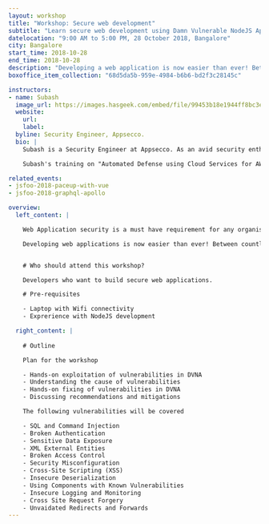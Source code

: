 ```yaml
---
layout: workshop
title: "Workshop: Secure web development"
subtitle: "Learn secure web development using Damn Vulnerable NodeJS Application"
datelocation: "9:00 AM to 5:00 PM, 28 October 2018, Bangalore"
city: Bangalore
start_time: 2018-10-28
end_time: 2018-10-28
description: "Developing a web application is now easier than ever! Between counteless tutorials and results for \"How to do X in Node.js\", security is lost. In this workshop we will cover the OWASP Top 10 vulnerabilities, fixes and how to avoid them."
boxoffice_item_collection: "68d5da5b-959e-4984-b6b6-bd2f3c28145c"

instructors:
- name: Subash
  image_url: https://images.hasgeek.com/embed/file/99453b18e1944ff8bc3ebe31c7bc90b5
  website:
    url: 
    label: 
  byline: Security Engineer, Appsecco.
  bio: |
    Subash is a Security Engineer at Appsecco. As an avid security enthusiast and a passionate developer, he enjoys developing meaningful solutions to real world security problems. He is currently working on solving security problems at cloud scale and exploring solutions to improve intelligent automation using AI. During his free time, he loves to explore and research on new and upcoming technologies. Introduced to the world of security by null Open Security Community, he is on track to actively contributing back by presenting at various meetups and conferences and has given talks at null Bangalore and the Serverless Summit. He has also contributed to open source security tools such as OWASP Threat Dragon and DVNA.

    Subash's training on "Automated Defense using Cloud Services for AWS, Azure and GCP" has been presented at Blackhat USA 2018 and Appsec EU 2018. Subash is the author of Damn Vulnerable NodeJS Application(DVNA). He has presented various talks and trainings on learning web security using DVNA

related_events:
- jsfoo-2018-paceup-with-vue
- jsfoo-2018-graphql-apollo

overview:
  left_content: |

    Web Application security is a must have requirement for any organisation with business critical web applications deployed internally or external to the organisation. The number of application security related incidents reported by even large organisations in the recent past have confirmed the urgency to ensure that application security is handled as an important requirement for business continuity.

    Developing web applications is now easier than ever! Between countless tutorials and results for “How to do X in Node.js”, developers often miss out on security. In this workshop we will exploit OWASP Top 10 vulnerabilities in Damn Vulnerable NodeJS Application and gain hands-on experience in fixing them.


    # Who should attend this workshop?

    Developers who want to build secure web applications.

    # Pre-requisites

    - Laptop with Wifi connectivity
    - Exprerience with NodeJS development

  right_content: |
    
    # Outline

    Plan for the workshop

    - Hands-on exploitation of vulnerabilities in DVNA
    - Understanding the cause of vulnerabilities
    - Hands-on fixing of vulnerabilities in DVNA
    - Discussing recommendations and mitigations

    The following vulnerabilities will be covered

    - SQL and Command Injection
    - Broken Authentication
    - Sensitive Data Exposure
    - XML External Entities
    - Broken Access Control
    - Security Misconfiguration
    - Cross-Site Scripting (XSS)
    - Insecure Deserialization
    - Using Components with Known Vulnerabilities
    - Insecure Logging and Monitoring
    - Cross Site Request Forgery
    - Unvaidated Redirects and Forwards
---
```


